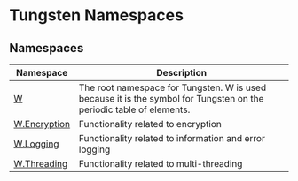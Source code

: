 Tungsten Namespaces
===================


Namespaces
----------

Namespace         | Description                                                                                                         
----------------- | ------------------------------------------------------------------------------------------------------------------- 
[W][1]            | The root namespace for Tungsten. W is used because it is the symbol for Tungsten on the periodic table of elements. 
[W.Encryption][2] | Functionality related to encryption                                                                                 
[W.Logging][3]    | Functionality related to information and error logging                                                              
[W.Threading][4]  | Functionality related to multi-threading                                                                            

[1]: W/README.md
[2]: W.Encryption/README.md
[3]: W.Logging/README.md
[4]: W.Threading/README.md